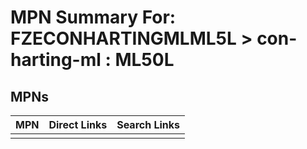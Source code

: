 



# MPN Summary For: FZECONHARTINGMLML5L > con-harting-ml : ML50L

## MPNs
  

|MPN|Direct Links|Search Links|
| :--- | :--- | :--- |
||||
